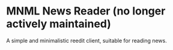 # MNML News Reader (no longer actively maintained)

A simple and minimalistic reedit client, suitable for reading news.
